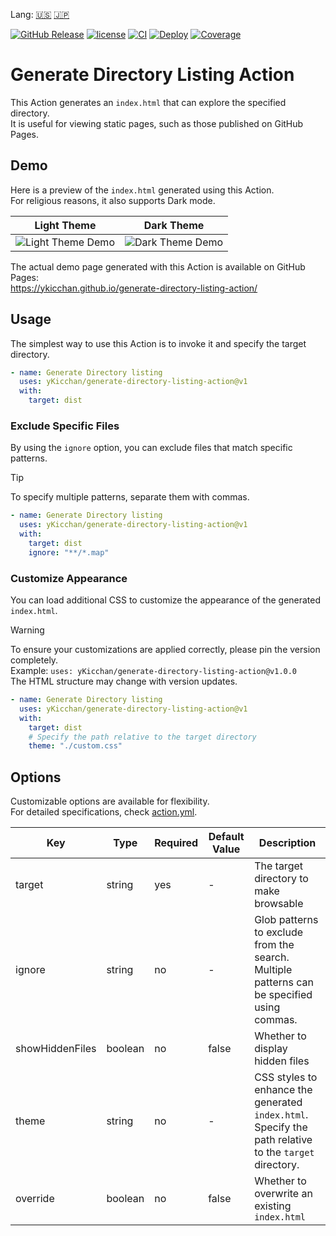 Lang: [🇺🇸](./README.md) [🇯🇵](./README.ja.md)

[![GitHub Release](https://img.shields.io/github/v/release/yKicchan/generate-directory-listing-action)](https://github.com/yKicchan/generate-directory-listing-action/releases)
[![license](https://img.shields.io/github/license/yKicchan/generate-directory-listing-action)](https://github.com/yKicchan/generate-directory-listing-action/blob/main/LICENSE)
[![CI](https://github.com/yKicchan/generate-directory-listing-action/actions/workflows/ci.yml/badge.svg)](https://github.com/yKicchan/generate-directory-listing-action/actions/workflows/ci.yml)
[![Deploy](https://github.com/yKicchan/generate-directory-listing-action/actions/workflows/deploy.yml/badge.svg)](https://github.com/yKicchan/generate-directory-listing-action/actions/workflows/deploy.yml)
[![Coverage](https://ykicchan.github.io/generate-directory-listing-action/coverage/badge.svg)](https://ykicchan.github.io/generate-directory-listing-action/coverage)

# Generate Directory Listing Action

This Action generates an `index.html` that can explore the specified directory.  
It is useful for viewing static pages, such as those published on GitHub Pages.

## Demo

Here is a preview of the `index.html` generated using this Action.  
For religious reasons, it also supports Dark mode.

| Light Theme | Dark Theme |
| --- | --- |
| ![Light Theme Demo](https://github.com/user-attachments/assets/12db5a6a-4b25-45dd-aab6-eac3163e4d10) | ![Dark Theme Demo](https://github.com/user-attachments/assets/db7691a9-8e37-47ac-920f-aa0b4e634b99) |

The actual demo page generated with this Action is available on GitHub Pages:  
https://ykicchan.github.io/generate-directory-listing-action/

## Usage

The simplest way to use this Action is to invoke it and specify the target directory.

```yml
- name: Generate Directory listing
  uses: yKicchan/generate-directory-listing-action@v1
  with:
    target: dist
```

### Exclude Specific Files

By using the `ignore` option, you can exclude files that match specific patterns.

> [!tip]
> To specify multiple patterns, separate them with commas.

```yml
- name: Generate Directory listing
  uses: yKicchan/generate-directory-listing-action@v1
  with:
    target: dist
    ignore: "**/*.map"
```

### Customize Appearance

You can load additional CSS to customize the appearance of the generated `index.html`.

> [!warning]
> To ensure your customizations are applied correctly, please pin the version completely.  
> Example: `uses: yKicchan/generate-directory-listing-action@v1.0.0`  
> The HTML structure may change with version updates.

```yml
- name: Generate Directory listing
  uses: yKicchan/generate-directory-listing-action@v1
  with:
    target: dist
    # Specify the path relative to the target directory
    theme: "./custom.css"
```

## Options

Customizable options are available for flexibility.  
For detailed specifications, check [action.yml](./action.yml).

| Key | Type | Required | Default Value | Description |
| --- | --- | --- | --- | --- |
| target | string | yes | - | The target directory to make browsable |
| ignore | string | no | - | Glob patterns to exclude from the search. Multiple patterns can be specified using commas. |
| showHiddenFiles | boolean | no | false | Whether to display hidden files |
| theme | string | no | - | CSS styles to enhance the generated `index.html`. Specify the path relative to the `target` directory. |
| override | boolean | no | false | Whether to overwrite an existing `index.html` |
